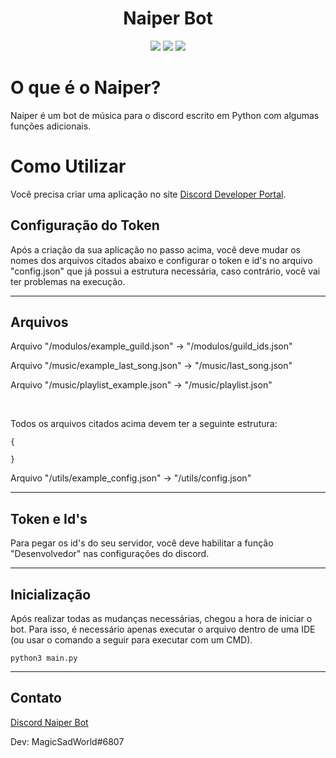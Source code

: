 <h1 align="center">Naiper Bot</h1>

<div align="center">
  <a href="https://www.python.org/downloads/release/python-3104/" target="_blank"><img src="https://img.shields.io/badge/Python-3.10.4-yellow" target="_blank"></a>
  <a href="https://discord.gg/BVApt3WGPf" target="_blank"><img src="https://img.shields.io/badge/Discord-Naiper-orange" target="_blank"></a>
  <a href="https://www.linkedin.com/in/mateus-schneider-01/" target="_blank"><img src="https://img.shields.io/badge/Contact-Dev-sucess" target="_blank"></a>
</div>

# O que é o Naiper?
Naiper é um bot de música para o discord escrito em Python com algumas funções adicionais.

# Como Utilizar
Você precisa criar uma aplicação no site
[Discord Developer Portal](https://discord.com/developers/applications/).

## Configuração do Token

Após a criação da sua aplicação no passo acima, você deve mudar os nomes dos arquivos citados abaixo e configurar o token e id's no arquivo "config.json" que já possui a estrutura necessária, caso contrário, você vai ter problemas na execução.
<hr>

## Arquivos

Arquivo "/modulos/example_guild.json" -> "/modulos/guild_ids.json"

Arquivo "/music/example_last_song.json" -> "/music/last_song.json"

Arquivo "/music/playlist_example.json" -> "/music/playlist.json"

<br/>

Todos os arquivos citados acima devem ter a seguinte estrutura:
```
{

}
```
Arquivo "/utils/example_config.json" -> "/utils/config.json"

<hr>

## Token e Id's
Para pegar os id's do seu servidor, você deve habilitar a função "Desenvolvedor" nas configurações do discord.
<hr>

## Inicialização

Após realizar todas as mudanças necessárias, chegou a hora de iniciar o bot. Para isso, é necessário apenas executar o arquivo dentro de uma IDE (ou usar o comando a seguir para executar com um CMD).

```
python3 main.py
```
<hr>

## Contato

[Discord Naiper Bot](https://discord.gg/BVApt3WGPf)

Dev: MagicSadWorld#6807
